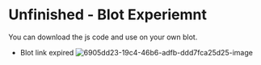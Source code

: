 # Unfinished - Blot Experiemnt
You can download the js code and use on your own blot.
- Blot link expired
![6905dd23-19c4-46b6-adfb-ddd7fca25d25-image](https://github.com/user-attachments/assets/31834ee9-d4b1-4817-85b5-d1d2faee3750)


